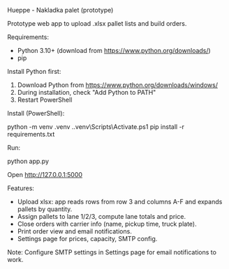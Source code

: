 Hueppe - Nakladka palet (prototype)

Prototype web app to upload .xlsx pallet lists and build orders.

Requirements:
- Python 3.10+ (download from https://www.python.org/downloads/)
- pip

Install Python first:
1. Download Python from https://www.python.org/downloads/windows/
2. During installation, check "Add Python to PATH"
3. Restart PowerShell

Install (PowerShell):

python -m venv .venv
.\.venv\Scripts\Activate.ps1
pip install -r requirements.txt

Run:

python app.py

Open http://127.0.0.1:5000

Features:
- Upload xlsx: app reads rows from row 3 and columns A-F and expands pallets by quantity.
- Assign pallets to lane 1/2/3, compute lane totals and price.
- Close orders with carrier info (name, pickup time, truck plate).
- Print order view and email notifications.
- Settings page for prices, capacity, SMTP config.

Note: Configure SMTP settings in Settings page for email notifications to work.
